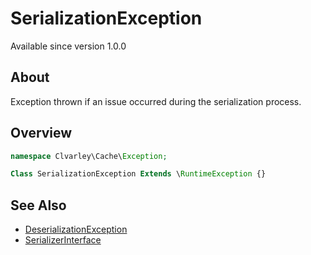 # SerializationException

Available since version 1.0.0

## About

Exception thrown if an issue occurred during the serialization process.

## Overview

```php
namespace Clvarley\Cache\Exception;

Class SerializationException Extends \RuntimeException {}
```

## See Also

* [DeserializationException](DeserializationException.md)
* [SerializerInterface](../SerializerInterface.md)
